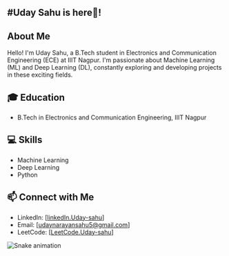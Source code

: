<h2 align="left">#Uday Sahu is here👋! 


## About Me
Hello! I'm Uday Sahu, a B.Tech student in Electronics and Communication Engineering (ECE) at IIIT Nagpur. I'm passionate about Machine Learning (ML) and Deep Learning (DL), constantly exploring and developing projects in these exciting fields.

## 🎓 Education
- B.Tech in Electronics and Communication Engineering, IIIT Nagpur

## 💻 Skills
- Machine Learning
- Deep Learning
- Python

## 📫 Connect with Me
- LinkedIn: [[linkedIn.Uday-sahu](https://www.linkedin.com/in/uday-narayan-sahu-a12a7b23b/)]
- Email: [udaynarayansahu5@gmail.com]
- LeetCode: [[LeetCode.Uday-sahu](https://leetcode.com/u/uday5678/)]



<img src="https://raw.githubusercontent.com/udaynsahu/udaynsahu/output/snake.svg" alt="Snake animation" />

###
